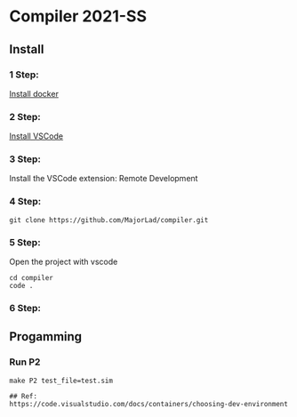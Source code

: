 # Compiler 2021-SS

## Install

### 1 Step:
[Install docker](https://docs.docker.com/get-docker/)

### 2 Step:
[Install VSCode](https://code.visualstudio.com/download)

### 3 Step:
Install the VSCode extension: Remote Development

### 4 Step:
```console
git clone https://github.com/MajorLad/compiler.git
```
### 5 Step:
Open the project with vscode
```console
cd compiler
code .
```
### 6 Step:


## Progamming

### Run P2
```console
make P2 test_file=test.sim

## Ref:
https://code.visualstudio.com/docs/containers/choosing-dev-environment
